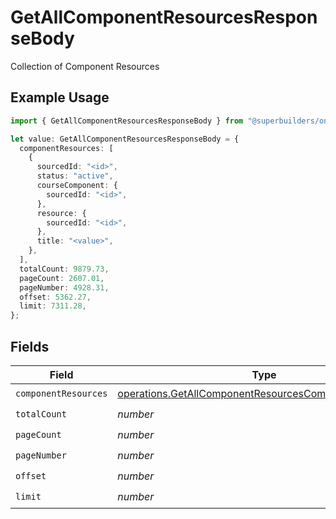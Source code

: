 # GetAllComponentResourcesResponseBody

Collection of Component Resources

## Example Usage

```typescript
import { GetAllComponentResourcesResponseBody } from "@superbuilders/oneroster/models/operations";

let value: GetAllComponentResourcesResponseBody = {
  componentResources: [
    {
      sourcedId: "<id>",
      status: "active",
      courseComponent: {
        sourcedId: "<id>",
      },
      resource: {
        sourcedId: "<id>",
      },
      title: "<value>",
    },
  ],
  totalCount: 9879.73,
  pageCount: 2607.01,
  pageNumber: 4928.31,
  offset: 5362.27,
  limit: 7311.28,
};
```

## Fields

| Field                                                                                                                          | Type                                                                                                                           | Required                                                                                                                       | Description                                                                                                                    |
| ------------------------------------------------------------------------------------------------------------------------------ | ------------------------------------------------------------------------------------------------------------------------------ | ------------------------------------------------------------------------------------------------------------------------------ | ------------------------------------------------------------------------------------------------------------------------------ |
| `componentResources`                                                                                                           | [operations.GetAllComponentResourcesComponentResource](../../models/operations/getallcomponentresourcescomponentresource.md)[] | :heavy_check_mark:                                                                                                             | N/A                                                                                                                            |
| `totalCount`                                                                                                                   | *number*                                                                                                                       | :heavy_check_mark:                                                                                                             | N/A                                                                                                                            |
| `pageCount`                                                                                                                    | *number*                                                                                                                       | :heavy_check_mark:                                                                                                             | N/A                                                                                                                            |
| `pageNumber`                                                                                                                   | *number*                                                                                                                       | :heavy_check_mark:                                                                                                             | N/A                                                                                                                            |
| `offset`                                                                                                                       | *number*                                                                                                                       | :heavy_check_mark:                                                                                                             | N/A                                                                                                                            |
| `limit`                                                                                                                        | *number*                                                                                                                       | :heavy_check_mark:                                                                                                             | N/A                                                                                                                            |